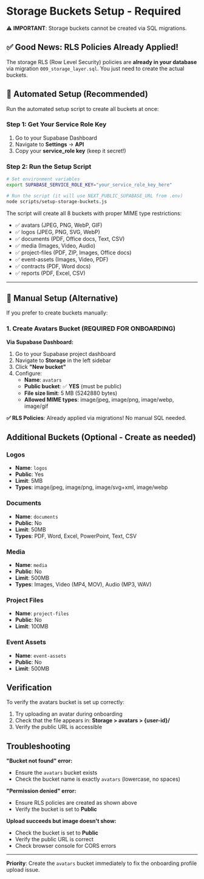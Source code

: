 # Storage Buckets Setup - Required

⚠️ **IMPORTANT**: Storage buckets cannot be created via SQL migrations.

## ✅ Good News: RLS Policies Already Applied!

The storage RLS (Row Level Security) policies are **already in your database** via migration `009_storage_layer.sql`. You just need to create the actual buckets.

## 🚀 Automated Setup (Recommended)

Run the automated setup script to create all buckets at once:

### Step 1: Get Your Service Role Key

1. Go to your Supabase Dashboard
2. Navigate to **Settings** → **API**
3. Copy your **service_role key** (keep it secret!)

### Step 2: Run the Setup Script

```bash
# Set environment variables
export SUPABASE_SERVICE_ROLE_KEY="your_service_role_key_here"

# Run the script (it will use NEXT_PUBLIC_SUPABASE_URL from .env)
node scripts/setup-storage-buckets.js
```

The script will create all 8 buckets with proper MIME type restrictions:
- ✅ avatars (JPEG, PNG, WebP, GIF)
- ✅ logos (JPEG, PNG, SVG, WebP)
- ✅ documents (PDF, Office docs, Text, CSV)
- ✅ media (Images, Video, Audio)
- ✅ project-files (PDF, ZIP, Images, Office docs)
- ✅ event-assets (Images, Video, PDF)
- ✅ contracts (PDF, Word docs)
- ✅ reports (PDF, Excel, CSV)

---

## 📱 Manual Setup (Alternative)

If you prefer to create buckets manually:

### 1. Create Avatars Bucket (REQUIRED FOR ONBOARDING)

**Via Supabase Dashboard:**
1. Go to your Supabase project dashboard
2. Navigate to **Storage** in the left sidebar
3. Click **"New bucket"**
4. Configure:
   - **Name**: `avatars`
   - **Public bucket**: ✅ **YES** (must be public)
   - **File size limit**: 5 MB (5242880 bytes)
   - **Allowed MIME types**: image/jpeg, image/png, image/webp, image/gif

**✅ RLS Policies**: Already applied via migrations! No manual SQL needed.

## Additional Buckets (Optional - Create as needed)

### Logos
- **Name**: `logos`
- **Public**: Yes
- **Limit**: 5MB
- **Types**: image/jpeg, image/png, image/svg+xml, image/webp

### Documents
- **Name**: `documents`
- **Public**: No
- **Limit**: 50MB
- **Types**: PDF, Word, Excel, PowerPoint, Text, CSV

### Media
- **Name**: `media`
- **Public**: No
- **Limit**: 500MB
- **Types**: Images, Video (MP4, MOV), Audio (MP3, WAV)

### Project Files
- **Name**: `project-files`
- **Public**: No
- **Limit**: 100MB

### Event Assets
- **Name**: `event-assets`
- **Public**: No
- **Limit**: 500MB

## Verification

To verify the avatars bucket is set up correctly:

1. Try uploading an avatar during onboarding
2. Check that the file appears in: **Storage > avatars > {user-id}/**
3. Verify the public URL is accessible

## Troubleshooting

**"Bucket not found" error:**
- Ensure the `avatars` bucket exists
- Check the bucket name is exactly `avatars` (lowercase, no spaces)

**"Permission denied" error:**
- Ensure RLS policies are created as shown above
- Verify the bucket is set to **Public**

**Upload succeeds but image doesn't show:**
- Check the bucket is set to **Public**
- Verify the public URL is correct
- Check browser console for CORS errors

---

**Priority**: Create the `avatars` bucket immediately to fix the onboarding profile upload issue.
